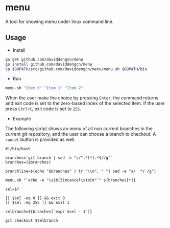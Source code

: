 menu
====

A tool for showing menu under linux command line.

Usage
-----
* Install

```bash
go get github.com/daviddengcn/menu
go install github.com/daviddengcn/menu
cp $GOPATH/src/github.com/daviddengcn/menu/menu.sh $GOPATH/bin
```

* Run

```bash
menu.sh "Item 0" "Item 1" "Item 2"
```

When the user make the choice by pressing `Enter`, the command returns and exit code is set to the zero-based index of the selected item. If the user press `Ctrl+C`, exit code is set to `255`.

* Example

The following script shows an menu of all non current branches in the current git repository, and the user can choose a branch to checkout. A `cancel` button is provided as well.
```base
#!/bin/bash

branches=`git branch | sed -e "s/^.*[*].*$//g"`
branches=($branches)

branchline=$(echo "$branches" | tr "\\n", " "| sed -e "s/  */ /g")

menu.sh "`echo -e "\x1b[31mcancel\x1b[m"`" ${branches[*]}

sel=$?

[[ $sel -eq 0 ]] && exit 0
[[ $sel -eq 255 ]] && exit 1

selbranch=${branches[`expr $sel - 1`]}

git checkout $selbranch
```
